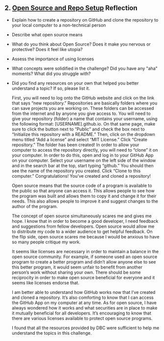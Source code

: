 ## 2. [Open Source and Repo Setup](2_set_up_repo/readme.md) Reflection

* Explain how to create a repository on GitHub and clone the repository to your local computer to a non-technical person
* Describe what open source means
* What do you think about Open Source? Does it make you nervous or protective? Does it feel like utopia?
* Assess the importance of using licenses
* What concepts were solidified in the challenge? Did you have any "aha" moments? What did you struggle with?
* Did you find any resources on your own that helped you better understand a topic? If so, please list it.

  First, you will need to log onto the GitHub website and click on the link that says “new repository.” Repositories are basically folders where you can save projects you are working on. These folders can be accessed from the internet and by anyone you give access to. You will need to give your repository (folder) a name that contains your username, using the following format: [USERNAME].github.io. On that same page, make sure to click the button next to “Public” and check the box next to “Initialize this repository with a README.” Then, click on the dropdown menu titled “Add a license” and select “MIT License.” Click “Create repository.” The folder has been created! 
  In order to allow your computer to access the repository directly, you will need to “clone” it on your computer. In order to do this, open and log in to your GitHub App on your computer. Select your username on the left side of the window and in the search bar at the top, start typing “github.” You should then see the name of the repository you created. Click “Clone to this computer.” Congratulations! You’ve created and cloned a repository!

  Open source means that the source code of a program is available to the public so that anyone can access it. This allows people to see how the program was built and allows them to copy it and change it for their needs. This also allows people to improve it and suggest changes to the author of the program. 

  The concept of open source simultaneously scares me and gives me hope. I know that in order to become a good developer, I need feedback and suggestions from fellow developers. Open source would allow me to distribute my code to a wider audience to get helpful feedback. On the flip side, open source scares me because I would be anxious to have so many people critique my work. 

  It seems like licenses are necessary in order to maintain a balance in the open source community. For example, if someone used an open source program to create a better program and didn’t allow anyone else to see this better program, it would seem unfair to benefit from another person’s work without sharing your own. There should be some reciprocity in order to make open source beneficial for everyone and it seems like licenses endorse that.  

  I am better able to understand how GitHub works now that I’ve created and cloned a repository. It’s also comforting to know that I can access the GitHub App on my computer at any time. 
  As for open source, I have always wondered how it works and what securities are in place to make it mutually beneficial for all developers. It’s encouraging to know that there are various licenses available to protect open source programs. 

  I found that all the resources provided by DBC were sufficient to help me understand the topics in this challenge. 
